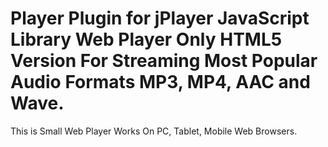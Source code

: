 Player Plugin for jPlayer JavaScript Library Web Player Only HTML5 Version For Streaming Most Popular Audio Formats MP3, MP4, AAC and Wave.
===================

This is Small Web Player Works On PC, Tablet, Mobile Web Browsers.
